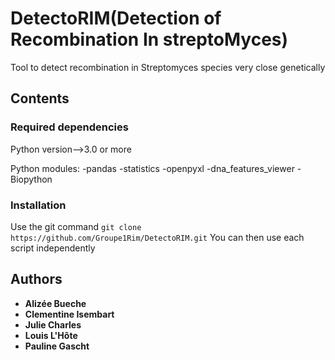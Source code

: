 

  # DetectoRIM(Detection of Recombination In streptoMyces)

Tool to detect recombination in Streptomyces species very close genetically

## Contents

### Required dependencies
      
Python version-->3.0 or more

Python modules:
      -pandas
      -statistics
      -openpyxl
      -dna_features_viewer
      -Biopython
      
      
### Installation

Use the git command ``git clone https://github.com/Groupe1Rim/DetectoRIM.git``
You can then use each script independently



## Authors

* **Alizée Bueche** 
* **Clementine Isembart** 
* **Julie Charles** 
* **Louis L'Hôte** 
* **Pauline Gascht**




    
     


